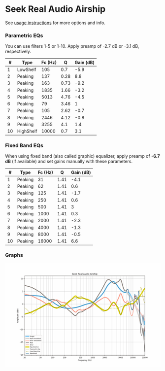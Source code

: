 # Seek Real Audio Airship
See [usage instructions](https://github.com/jaakkopasanen/AutoEq#usage) for more options and info.

### Parametric EQs
You can use filters 1-5 or 1-10. Apply preamp of -2.7 dB or -3.1 dB, respectively.

|   # | Type      |   Fc (Hz) |    Q |   Gain (dB) |
|-----|-----------|-----------|------|-------------|
|   1 | LowShelf  |       105 | 0.7  |        -5.9 |
|   2 | Peaking   |       137 | 0.28 |         8.8 |
|   3 | Peaking   |       163 | 0.73 |        -9.2 |
|   4 | Peaking   |      1835 | 1.66 |        -3.2 |
|   5 | Peaking   |      5013 | 4.76 |        -4.5 |
|   6 | Peaking   |        79 | 3.46 |         1   |
|   7 | Peaking   |       105 | 2.62 |        -0.7 |
|   8 | Peaking   |      2446 | 4.12 |        -0.8 |
|   9 | Peaking   |      3255 | 4.1  |         1.4 |
|  10 | HighShelf |     10000 | 0.7  |         3.1 |

### Fixed Band EQs
When using fixed band (also called graphic) equalizer, apply preamp of **-6.7 dB** (if available) and set gains manually with these parameters.

|   # | Type    |   Fc (Hz) |    Q |   Gain (dB) |
|-----|---------|-----------|------|-------------|
|   1 | Peaking |        31 | 1.41 |        -4.1 |
|   2 | Peaking |        62 | 1.41 |         0.6 |
|   3 | Peaking |       125 | 1.41 |        -1.7 |
|   4 | Peaking |       250 | 1.41 |         0.6 |
|   5 | Peaking |       500 | 1.41 |         3   |
|   6 | Peaking |      1000 | 1.41 |         0.3 |
|   7 | Peaking |      2000 | 1.41 |        -2.3 |
|   8 | Peaking |      4000 | 1.41 |        -1.3 |
|   9 | Peaking |      8000 | 1.41 |        -0.5 |
|  10 | Peaking |     16000 | 1.41 |         6.6 |

### Graphs
![](./Seek%20Real%20Audio%20Airship.png)
